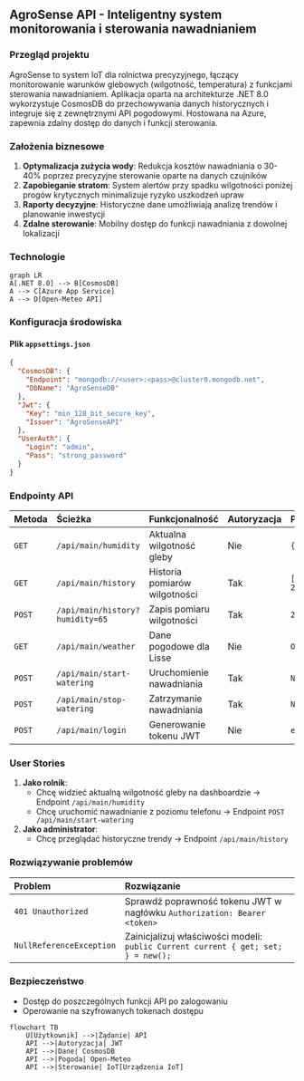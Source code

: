 ## AgroSense API - Inteligentny system monitorowania i sterowania nawadnianiem

### **Przegląd projektu**

AgroSense to system IoT dla rolnictwa precyzyjnego, łączący monitorowanie warunków glebowych (wilgotność, temperatura) z funkcjami sterowania nawadnianiem. Aplikacja oparta na architekturze .NET 8.0 wykorzystuje CosmosDB do przechowywania danych historycznych i integruje się z zewnętrznymi API pogodowymi. Hostowana na Azure, zapewnia zdalny dostęp do danych i funkcji sterowania.

### **Założenia biznesowe**

1. **Optymalizacja zużycia wody**: Redukcja kosztów nawadniania o 30-40% poprzez precyzyjne sterowanie oparte na danych czujników
2. **Zapobieganie stratom**: System alertów przy spadku wilgotności poniżej progów krytycznych minimalizuje ryzyko uszkodzeń upraw
3. **Raporty decyzyjne**: Historyczne dane umożliwiają analizę trendów i planowanie inwestycji
4. **Zdalne sterowanie**: Mobilny dostęp do funkcji nawadniania z dowolnej lokalizacji

### **Technologie**

```mermaid
graph LR
A[.NET 8.0] --> B[CosmosDB]
A --> C[Azure App Service]
A --> D[Open-Meteo API]
```


### **Konfiguracja środowiska**

#### Plik `appsettings.json`

```json
{
  "CosmosDB": {
    "Endpoint": "mongodb://<user>:<pass>@cluster0.mongodb.net",
    "DbName": "AgroSenseDB"
  },
  "Jwt": {
    "Key": "min_128_bit_secure_key",
    "Issuer": "AgroSenseAPI"
  },
  "UserAuth": {
    "Login": "admin",
    "Pass": "strong_password"
  }
}
```


### **Endpointy API**

| Metoda | Ścieżka | Funkcjonalność | Autoryzacja | Przykładowa odpowiedź |
| :-- | :-- | :-- | :-- | :-- |
| `GET` | `/api/main/humidity` | Aktualna wilgotność gleby | Nie | `{"humidity": 65, "advice": "Watering"}` |
| `GET` | `/api/main/history` | Historia pomiarów wilgotności | Tak | `[{"humidity": 60, "dateUtc": "2025-06-27T12:00:00Z"}]` |
| `POST` | `/api/main/history?humidity=65` | Zapis pomiaru wilgotności | Tak | `202 Accepted` |
| `GET` | `/api/main/weather` | Dane pogodowe dla Lisse | Nie | `Obecna temperatura: 22°C, wiatr: 5m/s` |
| `POST` | `/api/main/start-watering` | Uruchomienie nawadniania | Tak | `Nawodnienie rozpoczęte` |
| `POST` | `/api/main/stop-watering` | Zatrzymanie nawadniania | Tak | `Nawodnienie zakończone` |
| `POST` | `/api/main/login` | Generowanie tokenu JWT | Nie | `eyJhbGciOiJIUzI1NiIsInR5cCI6IkpXVCJ9...` |

### **User Stories**

1. **Jako rolnik**:
    - Chcę widzieć aktualną wilgotność gleby na dashboardzie → Endpoint `/api/main/humidity`
    - Chcę uruchomić nawadnianie z poziomu telefonu → Endpoint `POST /api/main/start-watering`
2. **Jako administrator**:
    - Chcę przeglądać historyczne trendy → Endpoint `/api/main/history`

### **Rozwiązywanie problemów**

| Problem | Rozwiązanie |
| :-- | :-- |
| `401 Unauthorized` | Sprawdź poprawność tokenu JWT w nagłówku `Authorization: Bearer <token>` |
| `NullReferenceException` | Zainicjalizuj właściwości modeli: `public Current current { get; set; } = new();` |

### **Bezpieczeństwo**

   - Dostęp do poszczególnych funkcji API po zalogowaniu
   - Operowanie na szyfrowanych tokenach dostępu

```mermaid
flowchart TB
    U[Użytkownik] -->|Żądanie| API
    API -->|Autoryzacja| JWT
    API -->|Dane| CosmosDB
    API -->|Pogoda| Open-Meteo
    API -->|Sterowanie| IoT[Urządzenia IoT]
```

